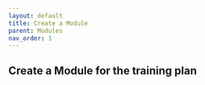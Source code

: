 ```yaml
---
layout: default
title: Create a Module
parent: Modules
nav_order: 1
---
```


## Create a Module for the training plan
